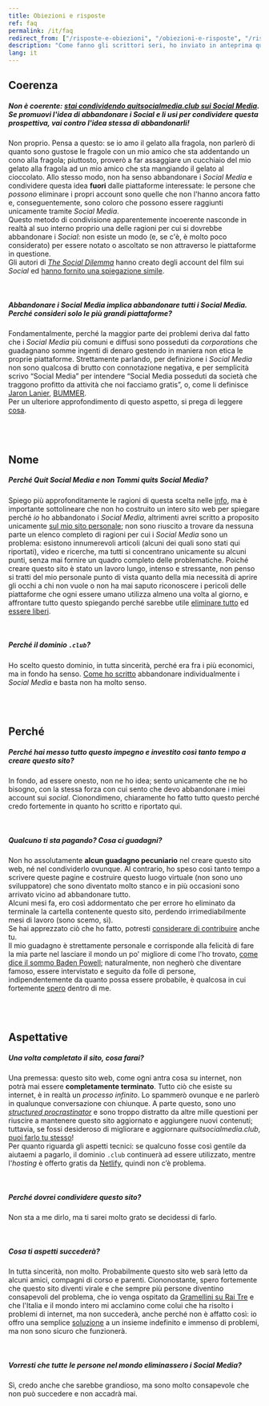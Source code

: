 ```yaml
---
title: Obiezioni e risposte
ref: faq
permalink: /it/faq
redirect_from: ["/risposte-e-obiezioni", "/obiezioni-e-risposte", "/risposte-obiezioni", "/obiezioni-risposte", "/domande", "/domande-frequenti", "/domande-e-risposte", "/domande-risposte"]
description: "Come fanno gli scrittori seri, ho inviato in anteprima questo sito a persone particolarmente informate su questi temi e di cui valuto molto l'opinione affinché condividessero con me le loro impressioni. In stile pseudo-filosofico, affronto alcune delle loro domande ed obiezioni qui di seguito."
lang: it
---
```

## Coerenza

##### *Non è coerente: <u>stai condividendo <cite><a href="/">quitsocialmedia.club</a></cite> **sui** Social Media</u>. Se promuovi l'idea di abbandonare i* Social *e li usi per condividere questa prospettiva, vai contro l'idea stessa di abbandonarli!*

Non proprio. Pensa a questo: se io amo il gelato alla fragola, non parlerò di quanto sono gustose le fragole con un mio amico che sta addentando un cono alla fragola; piuttosto, proverò a far assaggiare un cucchiaio del mio gelato alla fragola ad un mio amico che sta mangiando il gelato al cioccolato. Allo stesso modo, non ha senso abbandonare i *Social Media* e condividere questa idea **fuori** dalle piattaforme interessate: le persone che *possono* eliminare i propri account sono quelle che non l'hanno ancora fatto e, conseguentemente, sono coloro che possono essere raggiunti unicamente tramite *Social Media*.   
Questo metodo di condivisione apparentemente incoerente nasconde in realtà al suo interno proprio una delle ragioni per cui si dovrebbe abbandonare i *Social*: non esiste un modo (e, se c'è, è molto poco considerato) per essere notato o ascoltato se non attraverso le piattaforme in questione.   
Gli autori di <cite><a href="https://thesocialdilemma.com" rel="noopener noreferrer" target="_blank" title="The Social Dilemma">The Social Dilemma</a></cite> hanno creato degli account del film sui *Social* ed [hanno fornito  una spiegazione simile](https://www.thesocialdilemma.com/code-of-ethics/ "The Social Dilemma’s Code of Ethics").

<br>

##### *Abbandonare i* Social Media *implica abbandonare **tutti** i* Social Media. *Perché consideri solo le più grandi piattaforme?*
Fondamentalmente, perché la maggior parte dei problemi deriva dal fatto che i *Social Media* più comuni e diffusi sono posseduti da *corporations* che guadagnano somme ingenti di denaro gestendo in maniera non etica le proprie piattaforme. Strettamente parlando, per definizione i *Social Media* non sono qualcosa di brutto con connotazione negativa, e per semplicità scrivo “Social Media” per intendere “Social Media posseduti da società che traggono profitto da attività che noi facciamo gratis”, o, come li definisce [Jaron Lanier](http://jaronlanier.com "Jaron Lanier"), [BUMMER](https://thefourthrevolution.org/wordpress/archives/6262 "How BUMMER Became a New Acronym for Social Media").   
Per un ulteriore approfondimento di questo aspetto, si prega di leggere [cosa](/cosa "Cosa sono i Social Media?").

<br>
<br>

## Nome

##### *Perché <cite>Quit Social Media</cite> e non <cite>Tommi quits Social Media</cite>?*

Spiego più approfonditamente le ragioni di questa scelta nelle [info](/info "Info - quitsocialmedia.club"), ma è importante sottolineare che non ho costruito un intero sito web per spiegare perché *io* ho abbandonato i *Social Media*, altrimenti avrei scritto a proposito unicamente [sul mio sito personale](https://tommi.space "tommi.space"); non sono riuscito a trovare da nessuna parte un elenco completo di ragioni per cui i *Social Media* sono un problema: esistono innumerevoli articoli (alcuni dei quali sono stati qui riportati), video e ricerche, ma tutti si concentrano unicamente su alcuni punti, senza mai fornire un quadro completo delle problematiche. Poiché creare questo sito è stato un lavoro lungo, intenso e stressante, non penso si tratti del mio personale punto di vista quanto della mia necessità di aprire gli occhi a chi non vuole o non ha mai saputo riconoscere i pericoli delle piattaforme che ogni essere umano utilizza almeno una volta al giorno, e affrontare tutto questo spiegando perché sarebbe utile [eliminare tutto](/elimina) ed [essere liberi](/soluzioni).

<br>

##### *Perché il dominio `.club`?*

Ho scelto questo dominio, in tutta sincerità, perché era fra i più economici, ma in fondo ha senso. [Come ho scritto](/info "Quit Social Media Info") abbandonare individualmente i *Social Media* e basta non ha molto senso.

<br>
<br>

## Perché

##### *Perché hai messo tutto questo impegno e investito così tanto tempo a creare questo sito?*

In fondo, ad essere onesto, non ne ho idea; sento unicamente che ne ho bisogno, con la stessa forza con cui sento che devo abbandonare i miei account sui *social*. Cionondimeno, chiaramente ho fatto tutto questo perché credo fortemente in quanto ho scritto e riportato qui.

<br>

##### *Qualcuno ti sta pagando? Cosa ci guadagni?*

Non ho assolutamente **alcun guadagno pecuniario** nel creare questo sito web, né nel condividerlo ovunque. Al contrario, ho speso così tanto tempo a scrivere queste pagine e costruire questo luogo virtuale (non sono uno sviluppatore) che sono diventato molto stanco e in più occasioni sono arrivato vicino ad abbandonare tutto.\
Alcuni mesi fa, ero così addormentato che per errore ho eliminato da terminale la cartella contenente questo sito, perdendo irrimediabilmente mesi di lavoro (sono scemo, sì).\
Se hai apprezzato ciò che ho fatto, potresti [considerare di contribuire](/contribuisci "Contribuisci") anche tu.\
Il mio guadagno è strettamente personale e corrisponde alla felicità di fare la mia parte nel lasciare il mondo un po' migliore di come l'ho trovato, [come dice il sommo Baden Powell](https://hyp.is/LrTvBopgEeqMqF-McSiwCw/it.scoutwiki.org/Citazioni_di_Baden-Powell "Cercate di lasciare questo mondo un po’ migliore di quanto non l’avete trovato"); naturalmente, non negherò che diventare famoso, essere intervistato e seguito da folle di persone, indipendentemente da quanto possa essere probabile, è qualcosa in cui fortemente [spero](#aspettative "Aspettative") dentro di me.

<br>
<br>

## Aspettative

##### *Una volta completato il sito, cosa farai?*

Una premessa: questo sito web, come ogni antra cosa su internet, non potrà mai essere **completamente terminato**. Tutto ciò che esiste su internet, è in realtà un *processo infinito*.
Lo spammerò ovunque e ne parlerò in qualunque conversazione con chiunque. A parte questo, sono uno [*structured procrastinator*](http://structuredprocrastination.com "Structured Procrastination") e sono troppo distratto da altre mille questioni per riuscire a mantenere questo sito aggiornato e aggiungere nuovi contenuti; tuttavia, se fossi desideroso di migliorare e aggiornare *quitsocialmedia.club*, [puoi farlo tu stesso](/contribuisci "Contribuisci")!\
Per quanto riguarda gli aspetti tecnici: se qualcuno fosse così gentile da aiutaemi a pagarlo, il dominio `.club` continuerà ad essere utilizzato, mentre l'*hosting* è offerto gratis da [Netlify](https://netlify.com "Netlify"), quindi non c’è problema.

<br>

##### *Perché dovrei condividere questo sito?*

Non sta a me dirlo, ma ti sarei molto grato se decidessi di farlo.

<br>

##### *Cosa ti aspetti succederà?*

In tutta sincerità, non molto. Probabilmente questo sito web sarà letto da alcuni amici, compagni di corso e parenti. Ciononostante, spero fortemente che questo sito diventi virale e che sempre più persone diventino consapevoli del problema, che io venga ospitato da [Gramellini su Rai Tre](https://www.raiplay.it/programmi/leparoledellasettimana "Le Parole della Settimana su Rai Play") e che l'Italia e il mondo intero mi acclamino come colui che ha risolto i problemi di internet, ma non succederà, anche perché non è affatto così: io offro una semplice [soluzione](/soluzioni "Soluzioni") a un insieme indefinito e immenso di problemi, ma non sono sicuro che funzionerà.

<br>

##### *Vorresti che tutte le persone nel mondo eliminassero i Social Media?*

Sì, credo anche che sarebbe grandioso, ma sono molto consapevole che non può succedere e non accadrà mai.
